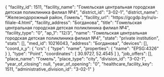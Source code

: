 {
    "facility_id": 1511,
    "facility_name": "Гомельская центральная городская детская поликлиника филиал №4",
    "district_id": "3-02-1",
    "district_name": "Железнодорожный район, Гомель",
    "facility_url": "https:\/\/gcgdp.by\/ru\/o-filiale-4.html",
    "facility_address": "Богданова",
    "title": "Гомельская центральная городская детская поликлиника филиал №4",
    "facility_type": "0",
    "ap_1": "12\/3",
    "name": "Гомельская центральная городская детская поликлиника филиал №4",
    "state": "private institution",
    "stats": [],
    "med_id": 10216043,
    "address": "Богданова",
    "devices": [],
    "coord_x_y": {
        "crs": {
            "type": "name",
            "properties": {
                "name": "EPSG:4326"
            }
        },
        "type": "Point",
        "coordinates": [
            30.9727,
            52.4545
        ]
    },
    "job_offers": [],
    "place_name": "Гомель",
    "place_type": "city",
    "division_id": "3-02-1",
    "year_of_closing": null,
    "year_of_opening": "0",
    "healthcare_facility_key": 1511,
    "administrative_division_id": "3-02-1"
}
